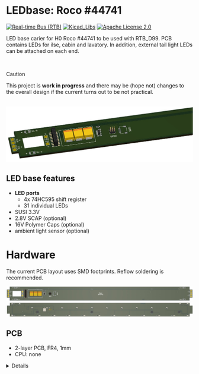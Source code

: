 # LEDbase: Roco #44741
[![Real-time Bus (RTB)](https://img.shields.io/badge/RTB_Project-FF6699)](https://www.rtb4dcc.de)
[![Kicad_Libs](https://img.shields.io/badge/Kicad_Libs-29C7FF)](https://github.com/git4dcc/RTB_SamacSys)
[![Apache License 2.0](https://img.shields.io/badge/license-Apache%20License%202.0-lightgray)](https://www.apache.org/licenses/LICENSE-2.0)

LED base carier for H0 Roco #44741 to be used with RTB_D99.
PCB contains LEDs for ilse, cabin and lavatory. In addition, external tail light LEDs can be attached on each end.

<br>

> [!CAUTION]
> This project is **work in progress** and there may be (hope not) changes to the overall design if the current turns out to be not practical.

<br>

<img src="supplemental/images/D99a_main.jpg">
<br>

## LED base features
- **LED ports**
  - 4x 74HC595 shift register
  - 31 individual LEDs
- SUSI 3.3V
- 2.8V SCAP (optional)
- 16V Polymer Caps (optional)
- ambient light sensor (optional)

# Hardware
The current PCB layout uses SMD footprints. Reflow soldering is recommended.

<img src="supplemental/images/D99a_top.jpg">
<img src="supplemental/images/D99a_btm.jpg">

## PCB
- 2-layer PCB, FR4, 1mm
- CPU: none

<details>
<summary>Details</summary>


## Kicad
[Schematic](doc/D99a_schematic.pdf) | [Layout](doc/D99a_layout.pdf) | [Gerber](gerber)

<details>
<summary>Dependency</summary>
<br>

:yellow_circle: Requires my Kicad project library [RTB_SamacSys](https://github.com/git4dcc/RTB_SamacSys) in the same directory tree.

</details>


This project is intended for hobby use only and is distributed in accordance with the Apache License 2.0 agreement.
